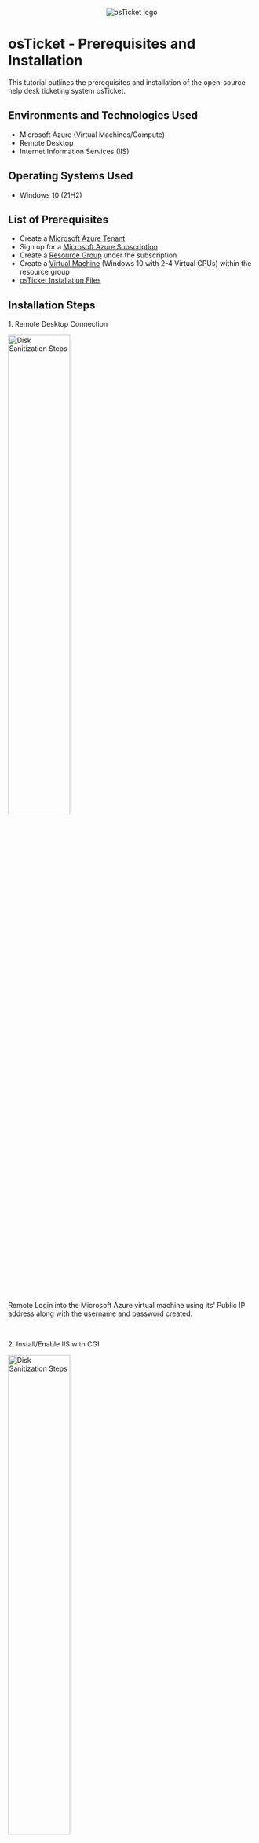 <p align="center">
<img src="https://i.imgur.com/Clzj7Xs.png" alt="osTicket logo"/>
</p>

<h1>osTicket - Prerequisites and Installation</h1>
This tutorial outlines the prerequisites and installation of the open-source help desk ticketing system osTicket.<br />

<h2>Environments and Technologies Used</h2>

- Microsoft Azure (Virtual Machines/Compute)
- Remote Desktop
- Internet Information Services (IIS)

<h2>Operating Systems Used </h2>

- Windows 10</b> (21H2)

<h2>List of Prerequisites</h2>

- Create a [Microsoft Azure Tenant](https://portal.azure.com/)
- Sign up for a [Microsoft Azure Subscription](https://portal.azure.com/#view/Microsoft_Azure_SubscriptionManagement/SubscriptionCreateBlade)
- Create a [Resource Group](https://portal.azure.com/#create/Microsoft.ResourceGroup) under the subscription 
- Create a [Virtual Machine](https://portal.azure.com/#create/Microsoft.VirtualMachine-ARM) (Windows 10 with 2-4 Virtual CPUs) within the resource group
- [osTicket Installation Files](https://drive.google.com/drive/u/1/folders/1APMfNyfNzcxZC6EzdaNfdZsUwxWYChf6)

<h2>Installation Steps</h2>

<p>
1. Remote Desktop Connection
</p>
<img src="https://imgur.com/53e8bhq.png" height="50%" width="50%" alt="Disk Sanitization Steps"/>
</p>
<p>
Remote Login into the Microsoft Azure virtual machine using its' Public IP address along with the username and password created.  
</p>
<br />


<p>
2. Install/Enable IIS with CGI
</p>
<img src="https://imgur.com/9rH6bXP.png" height="50%" width="50%" alt="Disk Sanitization Steps"/>
</p>
<p>
From the search bar, type and click on the "Turn Windows features on or off" program. Locate and turn on the "Internet Information Services" folder. Turn on and expand the "World Wide Web Services" and "Application Development Features" folders, then turn on the "CGI" folder and click "OK".        
</p>
<br />


<p>
3. From the osTicket Installation Files, download and install [PHP Manager for IIS](https://drive.google.com/file/d/1RHsNd4eWIOwaNpj3JW4vzzmzNUH86wY_/view) (PHPManagerForIIS_V1.5.0.msi)
</p>
<br />


<p>
4. From the osTicket Installation Files, download and install the [Rewrite Module](https://drive.google.com/file/d/1tIK9GZBKj1JyUP87eewxgdNqn9pZmVmY/view) (rewrite_amd64_en-US.msi)
</p>
<br />


<p>
5. Create the directory C:\PHP
</p>
<img src="https://imgur.com/5yyUWaN.png" height="50%" width="50%" alt="Disk Sanitization Steps"/>
</p>
<p>
Using File Explorer, navigate to the Windows (C:) Drive. Once inside, right click and create a new folder named "PHP".
</p>
<br />


<p>
6. From the osTicket Installation Files, download [PHP 7.3.8](https://drive.google.com/file/d/1snNMtLdCOpMtkCyD4mvl9yOOmvVIp9fP/view) (php-7.3.8-nts-Win32-VC15-x86.zip) and unzip/extract the contents into "C:\PHP" folder. 
</p>
<img src="https://imgur.com/N0l3BvH.png" height="50%" width="50%" alt="Disk Sanitization Steps"/>
</p>
<br />


<p>
7. From the osTicket Installation Files, download and install [VC_redist.x86.exe](https://drive.google.com/file/d/1s1OsGF3-ioO0_9LYizPRiVuIkb3lFJgH/view).
</p>
<br />


<p>
8. From the osTicket Installation Files, download and install [MySQL 5.5.62](https://drive.google.com/file/d/1_OWh9p7VQLcrB0q_V7qT8yHl0xo5gv7z/view) (mysql-5.5.62-win32.msi)
</p>
<img src="https://i.imgur.com/DJmEXEB.png" height="50%" width="50%" alt="Disk Sanitization Steps"/>
</p>
<p>
Typical Setup, Launch Configuration Wizard, Standard Configuration, Password1
</p>
<br />


<p>
9. 
</p>
<img src="https://i.imgur.com/DJmEXEB.png" height="50%" width="50%" alt="Disk Sanitization Steps"/>
</p>
<p>
Edit description.
</p>
<br />


<p>
10. 
</p>
<img src="https://i.imgur.com/DJmEXEB.png" height="50%" width="50%" alt="Disk Sanitization Steps"/>
</p>
<p>
Edit description.
</p>
<br />


<p>
11. 
</p>
<img src="https://i.imgur.com/DJmEXEB.png" height="50%" width="50%" alt="Disk Sanitization Steps"/>
</p>
<p>
Edit description.
</p>
<br />


<p>
12. 
</p>
<img src="https://i.imgur.com/DJmEXEB.png" height="50%" width="50%" alt="Disk Sanitization Steps"/>
</p>
<p>
Edit description.
</p>
<br />
